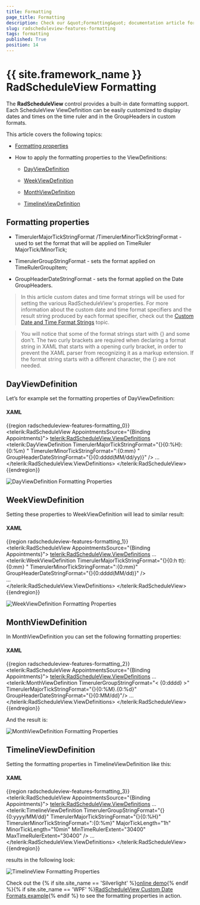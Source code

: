```yaml
---
title: Formatting
page_title: Formatting
description: Check our &quot;Formatting&quot; documentation article for the RadScheduleView {{ site.framework_name }} control.
slug: radscheduleview-features-formatting
tags: formatting
published: True
position: 14
---
```


# {{ site.framework_name }} RadScheduleView Formatting

The __RadScheduleView__ control provides a built-in date formatting support. Each ScheduleView ViewDefinition can be easily customized to display dates and times on the time ruler and in the GroupHeaders in custom formats.      

This article covers the following topics:

* [Formatting properties](#formatting-properties)

* How to apply the formatting properties to the ViewDefinitions:          

	* [DayViewDefinition](#dayviewdefinition)

	* [WeekViewDefinition](#weekviewdefinition)

	* [MonthViewDefinition](#monthviewdefinition)

	* [TimelineViewDefinition](#timelineviewdefinition)

## Formatting properties

- TimerulerMajorTickStringFormat /TimerulerMinorTickStringFormat - used to set the format that will be applied on TimeRuler MajorTick/MinorTick;        

- TimerulerGroupStringFormat - sets the format applied on TimeRulerGroupItem;        

- GroupHeaderDateStringFormat - sets the format applied on the Date GroupHeaders.       

>In this article custom dates and time format strings will be used for setting the various RadScheduleView's properties. For more information about the custom date and time format specifiers and the result string produced by each format specifier, check out the [Custom Date and Time Format Strings](http://msdn.microsoft.com/en-us/library/8kb3ddd4.aspx) topic.          

<!-- -->

>You will notice that some of the format strings start with {} and some don't. The two curly brackets are required when declaring a format string in XAML that starts with a opening curly bracket, in order to prevent the XAML parser from recognizing it as a markup extension. If the format string starts with a different character, the {} are not needed.

## DayViewDefinition

Let’s for example set the formatting properties of DayViewDefinition:

#### __XAML__

{{region radscheduleview-features-formatting_0}}
	<telerik:RadScheduleView  AppointmentsSource="{Binding Appointments}">
	    <telerik:RadScheduleView.ViewDefinitions>
	        <telerik:DayViewDefinition
	            TimerulerMajorTickStringFormat="{}{0:%H}:{0:%m} "
	            TimerulerMinorTickStringFormat=":{0:mm} "
	            GroupHeaderDateStringFormat="{}{0:dddd(MM/dd/yy)}" />
	        ...  
	    </telerik:RadScheduleView.ViewDefinitions>
	</telerik:RadScheduleView>
{{endregion}}

![DayViewDefinition Formatting Properties](images/radscheduleview_features_formatstringsdayview.png)

## WeekViewDefinition

Setting these properties to WeekViewDefinition will lead to similar result:        

#### __XAML__

{{region radscheduleview-features-formatting_1}}
	<telerik:RadScheduleView  AppointmentsSource="{Binding Appointments}">
	    <telerik:RadScheduleView.ViewDefinitions>
	        ...
	        <telerik:WeekViewDefinition
	            TimerulerMajorTickStringFormat="{}{0:h tt}:{0:mm} "
	            TimerulerMinorTickStringFormat=":{0:mm}"
	            GroupHeaderDateStringFormat="{}{0:dddd(MM/dd)}"  />              
	        ...  
	    </telerik:RadScheduleView.ViewDefinitions>
	 </telerik:RadScheduleView>
{{endregion}}

![WeekViewDefinition Formatting Properties](images/radscheduleview_features_formatstringsweekview.png)

## MonthViewDefinition

In MonthViewDefinition you can set the following formatting properties:

#### __XAML__

{{region radscheduleview-features-formatting_2}}
	<telerik:RadScheduleView  AppointmentsSource="{Binding Appointments}">
	    <telerik:RadScheduleView.ViewDefinitions>
	        ...                     
	        <telerik:MonthViewDefinition
	            TimerulerGroupStringFormat="&lt; {0:dddd} &gt;"
	            TimerulerMajorTickStringFormat="{}{0:%M}.{0:%d}"             
	            GroupHeaderDateStringFormat="{}{0:MM/dd}"/>
	        ...
	    </telerik:RadScheduleView.ViewDefinitions>
	</telerik:RadScheduleView>
{{endregion}}

And the result is:

![MonthViewDefinition Formatting Properties](images/radscheduleview_features_formatstringsmonthview.png)

## TimelineViewDefinition

Setting the formatting properties in TimelineViewDefinition like this:

#### __XAML__

{{region radscheduleview-features-formatting_3}}
	<telerik:RadScheduleView  AppointmentsSource="{Binding Appointments}">
	    <telerik:RadScheduleView.ViewDefinitions>
	        ...       
	        <telerik:TimelineViewDefinition
	            TimerulerGroupStringFormat="{}{0:yyyy/MM/dd}"
	            TimerulerMajorTickStringFormat="{}{0:%H}"
	            TimerulerMinorTickStringFormat=":{0:%m}"
	            MajorTickLength="1h"
	            MinorTickLength="10min"
	            MinTimeRulerExtent="30400"
	            MaxTimeRulerExtent="30400" />
	         ...
	        </telerik:RadScheduleView.ViewDefinitions>
	</telerik:RadScheduleView>
{{endregion}}

results in the following look:

![TimelineView Formatting Properties](images/radscheduleview_features_formatstringstimelineview.png)

Check out the {% if site.site_name == 'Silverlight' %}[online demo](https://demos.telerik.com/silverlight/?ScheduleView/CustomDateFormats){% endif %}{% if site.site_name == 'WPF' %}[RadScheduleView Custom Date Formats example](https://demos.telerik.com/wpf/){% endif %} to see the formatting properties in action.        
